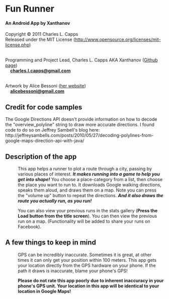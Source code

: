 <h1> Fun Runner </h1>
<h4> An Android App by Xanthanov </h4>

Copyright &copy; 2011 Charles L. Capps <br/>
Released under the MIT License (<a href="http://www.opensource.org/licenses/mit-license.php">http://www.opensource.org/licenses/mit-license.php)</br>
</br>

Programming and Project Lead, Charles L. Capps AKA Xanthanov (<a href="https://www.github.com/Xanthanov">Github page</a>)<br/>
	&nbsp;&nbsp;&nbsp;&nbsp;<b>charles.l.capps@gmail.com</b></br>
</br>

Artwork by Alice Bessoni (<a href="http://www.alicebessoni.com/">her website</a>) <br/>
	&nbsp;&nbsp;&nbsp;&nbsp;<b>alicebessoni@gmail.com</b><br/>

<h2>Credit for code samples</h2>
The Google Directions API doesn&apos;t provide information on how to decode the "overview_polyline" string to draw more accurate directions. 
I found code to do so on Jeffrey Sambell&apos;s blog here: <a>http://jeffreysambells.com/posts/2010/05/27/decoding-polylines-from-google-maps-direction-api-with-java/</a>

<h2>Description of the app</h2>

<p><dd>
	This app helps a runner to plot a route through a city, passing by various places of interest. 
<b><i>It makes running into a game to help you get into shape!</b></i> You choose a place-category from a list, 
then choose the place you want to run to. It downloads Google walking directions, speaks them aloud, and draws them on a map. 
Note you can press the "volume up" button to repeat the directions. <b><i>And it also draws the route you actually run, as you run!</b></i>
</dd></p>

<p><dd>
	You can also view your previous runs in the stats gallery (<b>Press the Load button from the title screen</b>). 
You can then view the previous run on a map. (Functionality will be added to share your runs on Facebook). 	
</dd></p>


<h2>A few things to keep in mind</h2>

<p><dd>
	GPS can be incredibly inaccurate. Sometimes it is great, at other times it can only get your position within 100 meters. This app
gets your location directly from the GPS hardware on your phone. If the path it draws is inaccurate, blame your phone&apos;s GPS! 

<b>Please do not rate this app poorly due to inherent inaccuracy in your phone&apos;s GPS unit. Your location in this app will be identical 
to your location in Google Maps!</b>
</dd></p>
